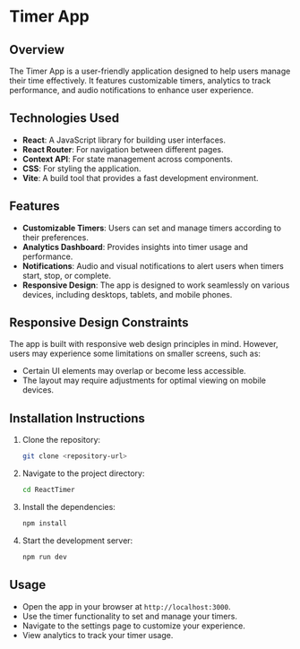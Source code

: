 # Timer App

## Overview
The Timer App is a user-friendly application designed to help users manage their time effectively. It features customizable timers, analytics to track performance, and audio notifications to enhance user experience.

## Technologies Used
- **React**: A JavaScript library for building user interfaces.
- **React Router**: For navigation between different pages.
- **Context API**: For state management across components.
- **CSS**: For styling the application.
- **Vite**: A build tool that provides a fast development environment.

## Features
- **Customizable Timers**: Users can set and manage timers according to their preferences.
- **Analytics Dashboard**: Provides insights into timer usage and performance.
- **Notifications**: Audio and visual notifications to alert users when timers start, stop, or complete.
- **Responsive Design**: The app is designed to work seamlessly on various devices, including desktops, tablets, and mobile phones.

## Responsive Design Constraints
The app is built with responsive web design principles in mind. However, users may experience some limitations on smaller screens, such as:
- Certain UI elements may overlap or become less accessible.
- The layout may require adjustments for optimal viewing on mobile devices.

## Installation Instructions
1. Clone the repository:
   ```bash
   git clone <repository-url>
   ```
2. Navigate to the project directory:
   ```bash
   cd ReactTimer
   ```
3. Install the dependencies:
   ```bash
   npm install
   ```
4. Start the development server:
   ```bash
   npm run dev
   ```

## Usage
- Open the app in your browser at `http://localhost:3000`.
- Use the timer functionality to set and manage your timers.
- Navigate to the settings page to customize your experience.
- View analytics to track your timer usage.
